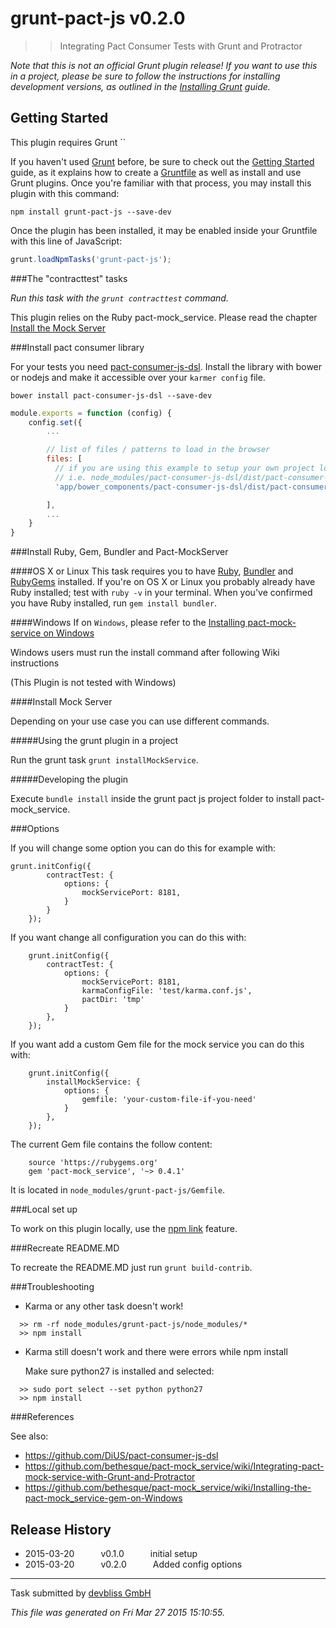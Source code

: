 # grunt-pact-js v0.2.0

> > Integrating Pact Consumer Tests with Grunt and Protractor


_Note that this is not an official Grunt plugin release! If you want to use this in a project, please be sure to follow the instructions for installing development versions, as outlined in the [Installing Grunt](http://gruntjs.com/installing-grunt) guide._


## Getting Started
This plugin requires Grunt ``

If you haven't used [Grunt](http://gruntjs.com/) before, be sure to check out the [Getting Started](http://gruntjs.com/getting-started) guide, as it explains how to create a [Gruntfile](http://gruntjs.com/sample-gruntfile) as well as install and use Grunt plugins. Once you're familiar with that process, you may install this plugin with this command:

```shell
npm install grunt-pact-js --save-dev
```

Once the plugin has been installed, it may be enabled inside your Gruntfile with this line of JavaScript:

```js
grunt.loadNpmTasks('grunt-pact-js');
```

###The "contracttest" tasks

_Run this task with the `grunt contracttest` command._

This plugin relies on the Ruby pact-mock_service. Please read the chapter [Install the Mock Server](#install-the-mock-server)


###Install pact consumer library

For your tests you need [pact-consumer-js-dsl](https://github.com/DiUS/pact-consumer-js-dsl). Install the library with bower or nodejs and make it accessible over your `karmer config` file.

```
bower install pact-consumer-js-dsl --save-dev
```


```javascript
module.exports = function (config) {
    config.set({
        ...

        // list of files / patterns to load in the browser
        files: [
          // if you are using this example to setup your own project load pact from the node_modules directory
          // i.e. node_modules/pact-consumer-js-dsl/dist/pact-consumer-js-dsl.js
          'app/bower_components/pact-consumer-js-dsl/dist/pact-consumer-js-dsl.js',

        ],
        ...
    }
}
```

###Install Ruby, Gem, Bundler and Pact-MockServer

####OS X or Linux
This task requires you to have [Ruby](http://www.ruby-lang.org/en/downloads/), [Bundler](http://bundler.io/) and [RubyGems](https://rubygems.org/pages/download) installed. If you're on OS X or Linux you probably already have Ruby installed; test with `ruby -v` in your terminal. When you've confirmed you have Ruby installed, run `gem install bundler`.

####Windows
If on ``Windows``, please refer to the [Installing pact-mock-service on Windows](https://github.com/bethesque/pact-mock_service/wiki/Installing-the-pact-mock_service-gem-on-Windows)

Windows users must run the install command after following Wiki instructions

(This Plugin is not tested with Windows)

####Install Mock Server

Depending on your use case you can use different commands.

#####Using the grunt plugin in a project

  Run the grunt task `grunt installMockService`.

#####Developing the plugin

 Execute `bundle install` inside the grunt pact js project folder to install pact-mock_service.

###Options

If you will change some option you can do this for example with:

```
grunt.initConfig({
        contractTest: {
            options: {
                mockServicePort: 8181,
            }
        }
    });
```

If you want change all configuration you can do this with:


```
    grunt.initConfig({
        contractTest: {
            options: {
                mockServicePort: 8181,
                karmaConfigFile: 'test/karma.conf.js',
                pactDir: 'tmp'
            }
        },
    });
```

If you want add a custom Gem file for the mock service you can do this with:

```
    grunt.initConfig({
        installMockService: {
            options: {
                gemfile: 'your-custom-file-if-you-need'
            }
        },
    });
```

The current Gem file contains the follow content:

```
    source 'https://rubygems.org'
    gem 'pact-mock_service', '~> 0.4.1'
```

It is located in `node_modules/grunt-pact-js/Gemfile`.



###Local set up

To work on this plugin locally, use the [npm link](https://docs.npmjs.com/cli/link) feature.

###Recreate README.MD

To recreate the README.MD just run `grunt build-contrib`.

###Troubleshooting

- Karma or any other task doesn't work!

```
  >> rm -rf node_modules/grunt-pact-js/node_modules/*
  >> npm install
```

- Karma still doesn't work and there were errors while npm install

  Make sure python27 is installed and selected:

```
  >> sudo port select --set python python27
  >> npm install
```

###References

See also:

- https://github.com/DiUS/pact-consumer-js-dsl
- https://github.com/bethesque/pact-mock_service/wiki/Integrating-pact-mock-service-with-Grunt-and-Protractor
- https://github.com/bethesque/pact-mock_service/wiki/Installing-the-pact-mock_service-gem-on-Windows



## Release History

 * 2015-03-20   v0.1.0   initial setup
 * 2015-03-20   v0.2.0   Added config options

---

Task submitted by [ devbliss GmbH](https://www.devbliss.com/)

*This file was generated on Fri Mar 27 2015 15:10:55.*

